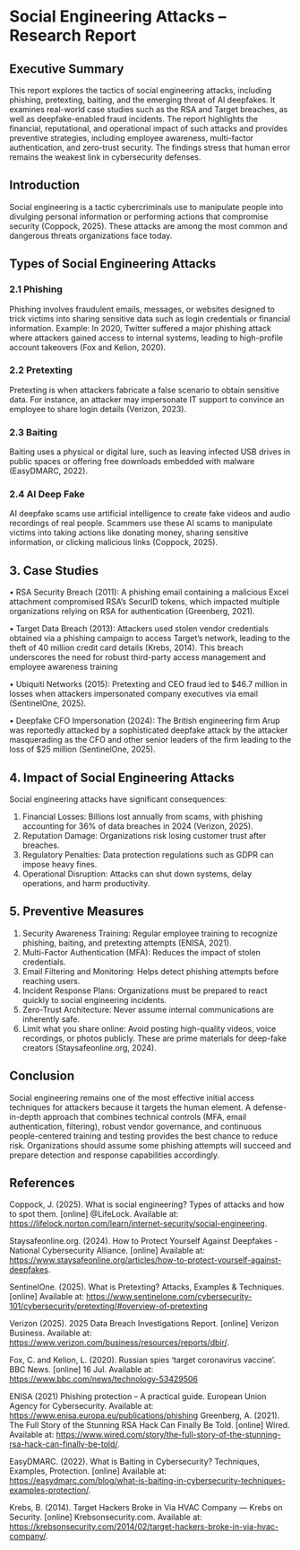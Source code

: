 # Social Engineering Attacks – Research Report

## Executive Summary  

This report explores the tactics of social engineering attacks, including phishing, pretexting, baiting, and the emerging threat of AI deepfakes. It examines real-world case studies such as the RSA and Target breaches, as well as deepfake-enabled fraud incidents. The report highlights the financial, reputational, and operational impact of such attacks and provides preventive strategies, including employee awareness, multi-factor authentication, and zero-trust security. The findings stress that human error remains the weakest link in cybersecurity defenses.  


## Introduction
Social engineering is a tactic cybercriminals use to manipulate people into divulging personal information or performing actions that compromise security (Coppock, 2025). These attacks are among the most common and dangerous threats organizations face today.

## Types of Social Engineering Attacks

### 2.1 Phishing

Phishing involves fraudulent emails, messages, or websites designed to trick victims into sharing sensitive data such as login credentials or financial information.
Example: In 2020, Twitter suffered a major phishing attack where attackers gained access to internal systems, leading to high-profile account takeovers (Fox and Kelion, 2020).

### 2.2 Pretexting

Pretexting is when attackers fabricate a false scenario to obtain sensitive data. For instance, an attacker may impersonate IT support to convince an employee to share login details (Verizon, 2023).

### 2.3 Baiting

Baiting uses a physical or digital lure, such as leaving infected USB drives in public spaces or offering free downloads embedded with malware (EasyDMARC, 2022).

### 2.4 AI Deep Fake

AI deepfake scams use artificial intelligence to create fake videos and audio recordings of real people. Scammers use these AI scams to manipulate victims into taking actions like donating money, sharing sensitive information, or clicking malicious links (Coppock, 2025).

## 3. Case Studies

•	RSA Security Breach (2011): A phishing email containing a malicious Excel attachment compromised RSA’s SecurID tokens, which impacted multiple organizations relying on RSA for authentication (Greenberg, 2021).

•	Target Data Breach (2013): Attackers used stolen vendor credentials obtained via a phishing campaign to access Target’s network, leading to the theft of 40 million credit card details (Krebs, 2014). This breach underscores the need for robust third-party access management and employee awareness training

•	Ubiquiti Networks (2015): Pretexting and CEO fraud led to $46.7 million in losses when attackers impersonated company executives via email (SentinelOne, 2025).

•	Deepfake CFO Impersonation (2024): The British engineering firm Arup was reportedly attacked by a sophisticated deepfake attack by the attacker masquerading as the CFO and other senior leaders of the firm leading to the loss of $25 million (SentinelOne, 2025).

## 4. Impact of Social Engineering Attacks  
Social engineering attacks have significant consequences:  

1. Financial Losses: Billions lost annually from scams, with phishing accounting for 36% of data breaches in 2024 (Verizon, 2025).  
2. Reputation Damage: Organizations risk losing customer trust after breaches.  
3. Regulatory Penalties: Data protection regulations such as GDPR can impose heavy fines.  
4. Operational Disruption: Attacks can shut down systems, delay operations, and harm productivity.  

## 5. Preventive Measures

1.	Security Awareness Training: Regular employee training to recognize phishing, baiting, and pretexting attempts (ENISA, 2021).
2.	Multi-Factor Authentication (MFA): Reduces the impact of stolen credentials.
3.	Email Filtering and Monitoring: Helps detect phishing attempts before reaching users.
4.	Incident Response Plans: Organizations must be prepared to react quickly to social engineering incidents.
5.	Zero-Trust Architecture: Never assume internal communications are inherently safe.
6.	Limit what you share online: Avoid posting high-quality videos, voice recordings, or photos publicly. These are prime materials for deep-fake creators (Staysafeonline.org, 2024).

## Conclusion 

Social engineering remains one of the most effective initial access techniques for attackers because it targets the human element. A defense-in-depth approach that combines technical controls (MFA, email authentication, filtering), robust vendor governance, and continuous people-centered training and testing provides the best chance to reduce risk. Organizations should assume some phishing attempts will succeed and prepare detection and response capabilities accordingly.

## References

Coppock, J. (2025). What is social engineering? Types of attacks and how to spot them. [online] @LifeLock. Available at: https://lifelock.norton.com/learn/internet-security/social-engineering. 

Staysafeonline.org. (2024). How to Protect Yourself Against Deepfakes  - National Cybersecurity Alliance. [online] Available at: https://www.staysafeonline.org/articles/how-to-protect-yourself-against-deepfakes. 

SentinelOne. (2025). What is Pretexting? Attacks, Examples & Techniques. [online] Available at: https://www.sentinelone.com/cybersecurity-101/cybersecurity/pretexting/#overview-of-pretexting 

Verizon (2025). 2025 Data Breach Investigations Report. [online] Verizon Business. Available at: https://www.verizon.com/business/resources/reports/dbir/. 

Fox, C. and Kelion, L. (2020). Russian spies ‘target coronavirus vaccine’. BBC News. [online] 16 Jul. Available at: https://www.bbc.com/news/technology-53429506 

ENISA (2021) Phishing protection – A practical guide. European Union Agency for Cybersecurity. Available at: https://www.enisa.europa.eu/publications/phishing 
Greenberg, A. (2021). The Full Story of the Stunning RSA Hack Can Finally Be Told. [online] Wired. Available at: https://www.wired.com/story/the-full-story-of-the-stunning-rsa-hack-can-finally-be-told/. 

EasyDMARC. (2022). What is Baiting in Cybersecurity? Techniques, Examples, Protection. [online] Available at: https://easydmarc.com/blog/what-is-baiting-in-cybersecurity-techniques-examples-protection/. 

Krebs, B. (2014). Target Hackers Broke in Via HVAC Company — Krebs on Security. [online] Krebsonsecurity.com. Available at: https://krebsonsecurity.com/2014/02/target-hackers-broke-in-via-hvac-company/. 

